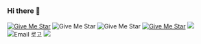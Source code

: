 ### Hi there 👋

[![Give Me Star](https://img.shields.io/badge/github-white)](https://github.com/kkh725) ![Give Me Star](https://img.shields.io/badge/kkhyungyung0@naver.com-red) ![Give Me Star](https://img.shields.io/badge/kkhyungyung0@gmail.com-red)
[![Give Me Star](https://img.shields.io/badge/blog-white)](https://blog.naver.com/kkhyungyung0)
<a href="https://naver.com">
    <img src="https://img.shields.io/badge/kkhyungyung0@naver.com-000000?style=for-the-badge&logo=/e/&logoColor=white"> <!--네이버매일-->
</a>
<img src="https://img.shields.io/badge/kkhyungyung0@naver.com-04C75B?style=for-the-badge&logo=/e/&logoColor=white" alt="Email 로고">
<img src="https://img.shields.io/badge/Android-3DDC84?style=flat-square&logo=Android&logoColor=white"/>







<!--
**kkh725/kkh725** is a ✨ _special_ ✨ repository because its `README.md` (this file) appears on your GitHub profile.

Here are some ideas to get you started:

- 🔭 I’m currently working on ...
- 🌱 I’m currently learning ...
- 👯 I’m looking to collaborate on ...
- 🤔 I’m looking for help with ...
- 💬 Ask me about ...
- 📫 How to reach me: ...
- 😄 Pronouns: ...
- ⚡ Fun fact: ...
-->

